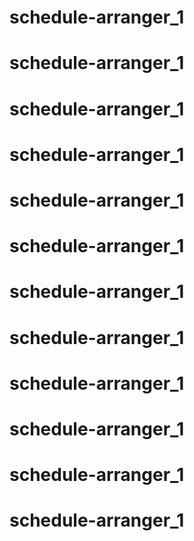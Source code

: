 # schedule-arranger_1
# schedule-arranger_1
# schedule-arranger_1
# schedule-arranger_1
# schedule-arranger_1
# schedule-arranger_1
# schedule-arranger_1
# schedule-arranger_1
# schedule-arranger_1
# schedule-arranger_1
# schedule-arranger_1
# schedule-arranger_1
